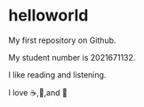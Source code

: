 # helloworld
My first repository on Github.

My student number is 2021671132.

I like reading and listening.

I love ☕,🍕,and 💃
